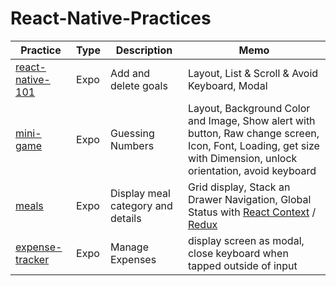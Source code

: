 # React-Native-Practices

| Practice                                                                                               | Type | Description                       | Memo                                                                                                                                                                                                                                                                                                     |
| ------------------------------------------------------------------------------------------------------ | ---- | --------------------------------- | -------------------------------------------------------------------------------------------------------------------------------------------------------------------------------------------------------------------------------------------------------------------------------------------------------- |
| [react-native-101](https://github.com/jinyongnan810/React-Native-Practices/tree/main/react-native-101) | Expo | Add and delete goals              | Layout, List & Scroll & Avoid Keyboard, Modal                                                                                                                                                                                                                                                            |
| [mini-game](https://github.com/jinyongnan810/React-Native-Practices/tree/main/mini-game)               | Expo | Guessing Numbers                  | Layout, Background Color and Image, Show alert with button, Raw change screen, Icon, Font, Loading, get size with Dimension, unlock orientation, avoid keyboard                                                                                                                                          |
| [meals](https://github.com/jinyongnan810/React-Native-Practices/tree/main/meals)                       | Expo | Display meal category and details | Grid display, Stack an Drawer Navigation, Global Status with [React Context](https://github.com/jinyongnan810/React-Native-Practices/commit/5b7baaf115b853d22716de0f3532b655f79af0cf) / [Redux](https://github.com/jinyongnan810/React-Native-Practices/commit/d24e134dc043e25e595abf0cb5de942fc4887bd4) |
| [expense-tracker](https://github.com/jinyongnan810/React-Native-Practices/tree/main/expense-tracker)   | Expo | Manage Expenses                   | display screen as modal, close keyboard when tapped outside of input                                                                                                                                                                                                                                     |
